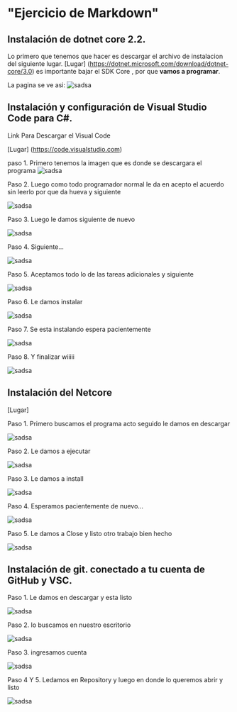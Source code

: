 
# "Ejercicio de Markdown"

## Instalación de dotnet core 2.2.
Lo primero que tenemos que hacer es
descargar el archivo de instalacion del siguiente lugar.
[Lugar] (https://dotnet.microsoft.com/download/dotnet-core/3.0)
es importante bajar el SDK Core , por que **vamos a programar**.

La pagina se ve asi:
![sadsa](./img/1.PNG)

## Instalación y configuración de Visual Studio Code para C#.

Link Para Descargar el Visual Code

[Lugar] (https://code.visualstudio.com)

paso 1. Primero tenemos la imagen que es donde se descargara el programa 
![sadsa](./img/1.11.png)

Paso 2. Luego como todo programador normal le da en acepto el acuerdo sin leerlo por que da hueva y siguiente

![sadsa](./img/2.png)

Paso 3. Luego le damos siguiente de nuevo

![sadsa](./img/3.png)

Paso 4. Siguiente...

![sadsa](./img/4.png)

Paso 5. Aceptamos todo lo de las tareas adicionales y siguiente

![sadsa](./img/5.png)

Paso 6. Le damos instalar

![sadsa](./img/6.png)

Paso 7. Se esta instalando espera pacientemente 

![sadsa](./img/7.png)

Paso 8. Y finalizar wiiiii

![sadsa](./img/8.png)

## Instalación del Netcore

[Lugar]

Paso 1. Primero buscamos el programa acto seguido le damos en descargar 

![sadsa](./img/9.png)

Paso 2. Le damos a ejecutar

![sadsa](./img/10.png)

Paso 3. Le damos a install

![sadsa](./img/11.png)

Paso 4. Esperamos pacientemente de nuevo...

![sadsa](./img/12.png)

Paso 5. Le damos a Close y listo otro trabajo bien hecho

![sadsa](./img/13.png)


## Instalación de git. conectado a tu cuenta de GitHub y VSC.

Paso 1. Le damos en descargar y esta listo

![sadsa](./img/14.png)

Paso 2. lo buscamos en nuestro escritorio

![sadsa](./img/16.PNG)

Paso 3. ingresamos cuenta 

![sadsa](./img/17.PNG)

Paso 4 Y 5. Ledamos en Repository y luego en donde lo queremos abrir y listo

![sadsa](./img/18.png)